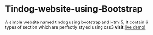 # Tindog-website-using-Bootstrap

A simple website named tindog using bootstrap and Html 5, It contain 6 types of section which are perfectly styled using css3
**visit**:[live demo!]( https://ganapathyda.github.io/Tindog-website-using-Bootstrap/)
